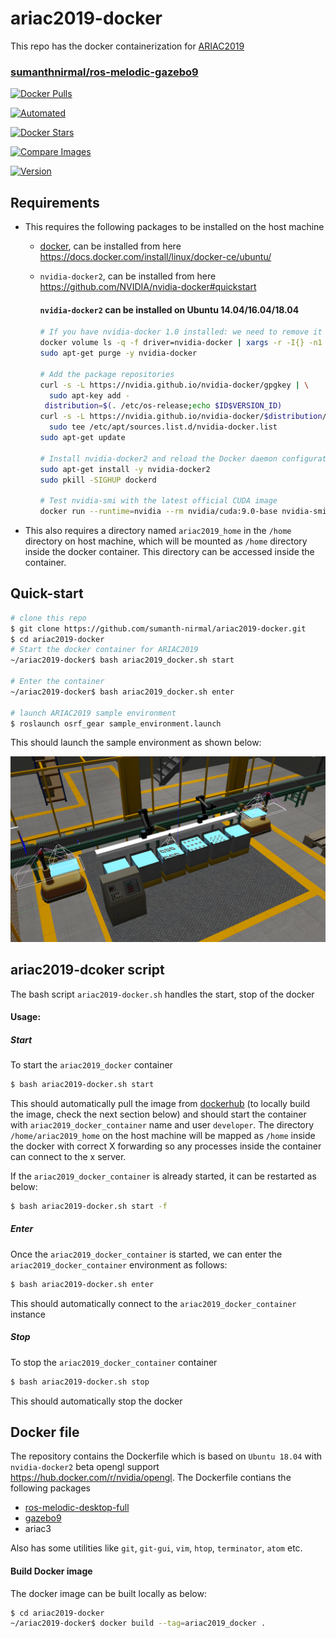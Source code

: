 # ariac2019-docker
This repo has the docker containerization for [ARIAC2019](https://www.nist.gov/el/intelligent-systems-division-73500/agile-robotics-industrial-automation-competition)

### [sumanthnirmal/ros-melodic-gazebo9](https://hub.docker.com/r/sumanthnirmal/ros-melodic-gazebo9)

[![Docker Pulls](https://img.shields.io/docker/pulls/sumanthnirmal/ros-melodic-gazebo9.svg?style=popout)](https://hub.docker.com/r/sumanthnirmal/ros-melodic-gazebo9)

[![Automated](https://img.shields.io/docker/automated/sumanthnirmal/ros-melodic-gazebo9.svg?style=popout)](https://hub.docker.com/r/sumanthnirmal/ros-melodic-gazebo9)

[![Docker Stars](https://img.shields.io/docker/stars/sumanthnirmal/ros-melodic-gazebo9.svg?style=popout)](https://hub.docker.com/r/sumanthnirmal/ros-melodic-gazebo9)

[![Compare Images](https://images.microbadger.com/badges/image/sumanthnirmal/ros-melodic-gazebo9:ariac2019.svg)](https://microbadger.com/images/sumanthnirmal/ros-melodic-gazebo9:ariac2019)

[![Version](https://images.microbadger.com/badges/version/sumanthnirmal/ros-melodic-gazebo9:ariac2019.svg)](https://microbadger.com/images/sumanthnirmal/ros-melodic-gazebo9:ariac2019)

## Requirements

- This requires the following packages to be installed on the host machine
  - [docker](https://www.docker.com/), can be installed from here https://docs.docker.com/install/linux/docker-ce/ubuntu/
  - `nvidia-docker2`, can be installed from here https://github.com/NVIDIA/nvidia-docker#quickstart

     #### `nvidia-docker2` can be installed on Ubuntu 14.04/16.04/18.04
    ```sh
    # If you have nvidia-docker 1.0 installed: we need to remove it and all existing GPU containers
    docker volume ls -q -f driver=nvidia-docker | xargs -r -I{} -n1 docker ps -q -a -f volume={} | xargs -r docker rm -f
    sudo apt-get purge -y nvidia-docker

    # Add the package repositories
    curl -s -L https://nvidia.github.io/nvidia-docker/gpgkey | \
      sudo apt-key add -
     distribution=$(. /etc/os-release;echo $ID$VERSION_ID)
    curl -s -L https://nvidia.github.io/nvidia-docker/$distribution/nvidia-docker.list | \
      sudo tee /etc/apt/sources.list.d/nvidia-docker.list
    sudo apt-get update

    # Install nvidia-docker2 and reload the Docker daemon configuration
    sudo apt-get install -y nvidia-docker2
    sudo pkill -SIGHUP dockerd

    # Test nvidia-smi with the latest official CUDA image
    docker run --runtime=nvidia --rm nvidia/cuda:9.0-base nvidia-smi
    ```
- This also requires a directory named `ariac2019_home` in the `/home` directory on host machine, which will be mounted as `/home` directory inside the docker container. This directory can be accessed inside the container.

## Quick-start

```sh
# clone this repo
$ git clone https://github.com/sumanth-nirmal/ariac2019-docker.git
$ cd ariac2019-docker
# Start the docker container for ARIAC2019
~/ariac2019-docker$ bash ariac2019_docker.sh start

# Enter the container
~/ariac2019-docker$ bash ariac2019_docker.sh enter

# launch ARIAC2019 sample environment
$ roslaunch osrf_gear sample_environment.launch
```

This should launch the sample environment as shown below:

![ARIAC2019 Sample environment cell](img/ARIAC2019_sample_cell_environment.png)

## ariac2019-dcoker script
The bash script `ariac2019-docker.sh` handles the start, stop of the docker
#### Usage:

##### Start
To start the `ariac2019_docker` container

```sh
$ bash ariac2019-docker.sh start
```
This should automatically pull the image from [dockerhub](https://hub.docker.com/r/sumanthnirmal/ros-melodic-gazebo9) (to locally build the image, check the next section below) and should start the container with `ariac2019_docker_container` name and user `developer`. The directory `/home/ariac2019_home` on the host machine will be mapped as `/home` inside the docker with correct X forwarding so any processes inside the container can connect to the x server.

If the `ariac2019_docker_container` is already started, it can be restarted as below:

```sh
$ bash ariac2019-docker.sh start -f
```
##### Enter
Once the `ariac2019_docker_container` is started, we can enter the `ariac2019_docker_container` environment as follows:

```sh
$ bash ariac2019-docker.sh enter
```
This should automatically connect to the `ariac2019_docker_container` instance

##### Stop
To stop the `ariac2019_docker_container` container

```sh
$ bash ariac2019-docker.sh stop
```
This should automatically stop the docker

## Docker file

The repository contains the Dockerfile which is based on `Ubuntu 18.04` with `nvidia-docker2` beta opengl support https://hub.docker.com/r/nvidia/opengl. The Dockerfile contians the following packages

- [ros-melodic-desktop-full](http://wiki.ros.org/melodic)
- [gazebo9](http://gazebosim.org/)
- ariac3

Also has some utilities like `git`, `git-gui`, `vim`, `htop`, `terminator`, `atom` etc.

#### Build Docker image

The docker image can be built locally as below:

```sh
$ cd ariac2019-docker
~/ariac2019-docker$ docker build --tag=ariac2019_docker .
```
